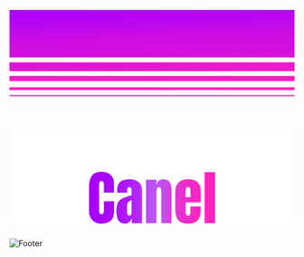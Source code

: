 ![Header](https://github.com/maybecanel/canel.cloud/blob/main/images/header.png?raw=true)

<h1 align="center">
    <img src="https://github.com/maybecanel/canel.cloud/blob/main/images/title.png?raw=true" />
</h1>

![Footer](./footer.png)
